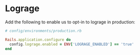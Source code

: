 # Lograge

Add the following to enable us to opt-in to lograge in production:

```ruby
# config/environments/production.rb

Rails.application.configure do
  config.lograge.enabled = ENV['LOGRAGE_ENABLED'] == 'true'
end
```

